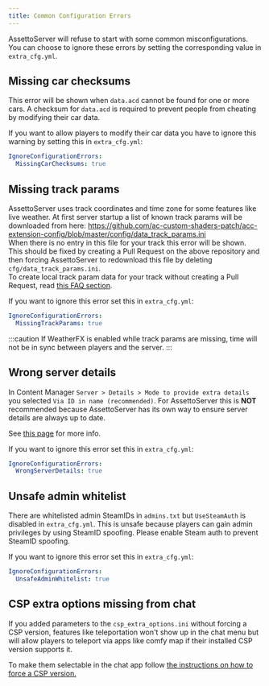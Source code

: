 ```yaml
---
title: Common Configuration Errors
---
```

AssettoServer will refuse to start with some common misconfigurations. You can choose to ignore these errors by setting the corresponding value in `extra_cfg.yml`.

## Missing car checksums
This error will be shown when `data.acd` cannot be found for one or more cars. A checksum for `data.acd` is required to prevent people from cheating by modifying their car data.

If you want to allow players to modify their car data you have to ignore this warning by setting this in `extra_cfg.yml`:
```yaml
IgnoreConfigurationErrors:
  MissingCarChecksums: true
```

## Missing track params
AssettoServer uses track coordinates and time zone for some features like live weather. At first server startup a list of known track params will be downloaded from here: https://github.com/ac-custom-shaders-patch/acc-extension-config/blob/master/config/data_track_params.ini  
When there is no entry in this file for your track this error will be shown. This should be fixed by creating a Pull Request on the above repository and then forcing AssettoServer to redownload this file by deleting `cfg/data_track_params.ini`.  
To create local track param data for your track without creating a Pull Request, read [this FAQ section](./faq.md#adding-trackparams).

If you want to ignore this error set this in `extra_cfg.yml`:
```yaml
IgnoreConfigurationErrors:
  MissingTrackParams: true
```

:::caution
If WeatherFX is enabled while track params are missing, time will not be in sync between players and the server.
:::

## Wrong server details
In Content Manager `Server > Details > Mode to provide extra details` you selected `Via ID in name (recommended)`. For AssettoServer this is **NOT** recommended because AssettoServer has its own way to ensure server details are always up to date.

See [this page](./misc/server-details.md) for more info.

If you want to ignore this error set this in `extra_cfg.yml`:
```yaml
IgnoreConfigurationErrors:
  WrongServerDetails: true
```

## Unsafe admin whitelist
There are whitelisted admin SteamIDs in `admins.txt` but `UseSteamAuth` is disabled in `extra_cfg.yml`. This is unsafe because players can gain admin privileges by using SteamID spoofing. Please enable Steam auth to prevent SteamID spoofing.

If you want to ignore this error set this in `extra_cfg.yml`:
```yaml
IgnoreConfigurationErrors:
  UnsafeAdminWhitelist: true
```

## CSP extra options missing from chat
If you added parameters to the `csp_extra_options.ini` without forcing a CSP version, features like teleportation won't show up in the chat menu but will allow players to teleport via apps like comfy map if their installed CSP version supports it.  

To make them selectable in the chat app follow [the instructions on how to force a CSP version.](./thebeginnersguide.md#forcing-csp-version)
